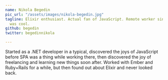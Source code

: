 ```yaml
---
name: Nikola Begedin
pic_url: "/assets/images/nikola-begedin.jpg"
tagline: Elixir enthusiast. Actual fan of JavaScript. Remote worker since before it
  was cool.
github: begedin
twitter: begedinnikola

---
```

Started as a .NET developer in a typical, discovered the joys of JavaScript before SPA was a thing while working there, then discovered the joy of freelancing and learning new things soon after. Worked with Ember and Ruby+Rails for a while, but then found out about Elixir and never looked back.